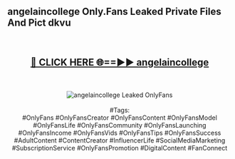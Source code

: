<h2>angelaincollege Only.Fans Leaked Private Files And Pict dkvu</h2>
<br>
<div align="center">
<h2><a href="https://mediafiles.top/angelaincollege" rel="nofollow">🔴 CLICK HERE 🌐==►► angelaincollege</a></h2>
<br>
<br>
<a href="https://mediafiles.top/angelaincollege" rel="nofollow" data-target="animated-image.originalLink"><img src="https://i.ibb.co.com/WyWwxjT/player-gif2.gif" alt="angelaincollege Leaked OnlyFans" style="max-width: 100%; display: inline-block;" data-target="animated-image.originalImage"></a>
<br><br>
#Tags:
<br>
#OnlyFans #OnlyFansCreator #OnlyFansContent #OnlyFansModel #OnlyFansLife #OnlyFansCommunity #OnlyFansLaunching #OnlyFansIncome #OnlyFansVids #OnlyFansTips #OnlyFansSuccess #AdultContent #ContentCreator #InfluencerLife #SocialMediaMarketing #SubscriptionService #OnlyFansPromotion #DigitalContent #FanConnect
</div>
<br>